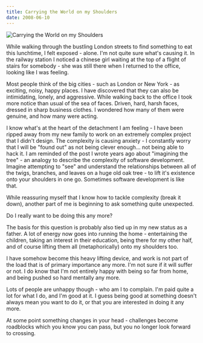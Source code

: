 ```yaml
---
title: Carrying the World on my Shoulders
date: 2008-06-10
---
```


![Carrying the World on my Shoulders](https://source.unsplash.com/ZYYS1kapOm8/1600x900)

While walking through the bustling London streets to find something to eat this lunchtime, I felt exposed - alone. I'm not quite sure what's causing it. In the railway station I noticed a chinese girl waiting at the top of a flight of stairs for somebody - she was still there when I returned to the office, looking like I was feeling.

Most people think of the big cities - such as London or New York - as exciting, noisy, happy places. I have discovered that they can also be intimidating, lonely, and aggressive. While walking back to the office I took more notice than usual of the sea of faces. Driven, hard, harsh faces, dressed in sharp business clothes. I wondered how many of them were genuine, and how many were acting.

I know what's at the heart of the detachment I am feeling - I have been ripped away from my new family to work on an extremely complex project that I didn't design. The complexity is causing anxiety - I constantly worry that I will be "found out" as not being clever enough... not being able to hack it. I am reminded of the post I wrote years ago about "imagining the tree" - an analogy to describe the complexity of software development. Imagine attempting to "see" and understand the relationships between all of the twigs, branches, and leaves on a huge old oak tree - to lift it's existence onto your shoulders in one go. Sometimes software development is like that.

While reassuring myself that I know how to tackle complexity (break it down), another part of me is beginning to ask something quite unexpected.

Do I really want to be doing this any more?

The basis for this question is probably also tied up in my new status as a father. A lot of energy now goes into running the home - entertaining the children, taking an interest in their education, being there for my other half, and of course lifting them all (metaphorically) onto my shoulders too.

I have somehow become this heavy lifting device, and work is not part of the load that is of primary importance any more. I'm not sure if it will suffer or not. I do know that I'm not entirely happy with being so far from home, and being pushed so hard mentally any more.

Lots of people are unhappy though - who am I to complain. I'm paid quite a lot for what I do, and I'm good at it. I guess being good at something doesn't always mean you want to do it, or that you are interested in doing it any more.

At some point something changes in your head - challenges become roadblocks which you know you can pass, but you no longer look forward to crossing.